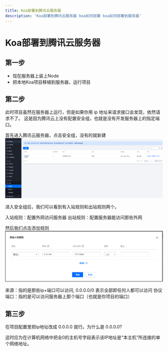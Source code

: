 ```yaml
---
title: Koa部署到腾讯云服务器
description: 'Koa部署到腾讯云服务器 koa如何部署 koa如何部署到服务器'
---
```

# Koa部署到腾讯云服务器

## 第一步

- 现在服务器上装上Node
- 把本地Koa项目移植到服务器，运行项目

## 第二步

此时项目虽然在服务器上运行，但是如果你用 ip 地址来请求接口会发现，依然请求不了。
这是因为腾讯云上没有配置安全组，也就是没有开发服务器上的指定端口。 

首先进入腾讯云服务器，点击安全组，没有的就新建
![原型](../../assets/server01.png)

进入安全组后，我们可以看到有入站规则和出站规则两个。 

入站规则：配置外网访问服务器
出站规则：配置服务器能访问那些外网

然后我们点击添加规则
![原型](../../assets/server02.png)

来源：指的是那些ip+端口可以访问, 0.0.0.0/0 表示全部即任何人都可以访问
协议端口：指的是可以访问服务器上那个端口（也就是你项目的端口）

## 第三步
在项目配置里把ip地址改成 0.0.0.0 就行。为什么是 0.0.0.0?  

这时应为在计算机网络中把全0的主机号字段表示该IP地址是“本主机”所连接的单个网络地址。
